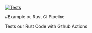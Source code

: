 [![Tests](https://github.com/macurandb/github_action_rust/actions/workflows/tests.yml/badge.svg)](https://github.com/macurandb/github_action_rust/actions/workflows/tests.yml)

#Example od Rust CI Pipeline

Tests our Rust Code with Github Actions
